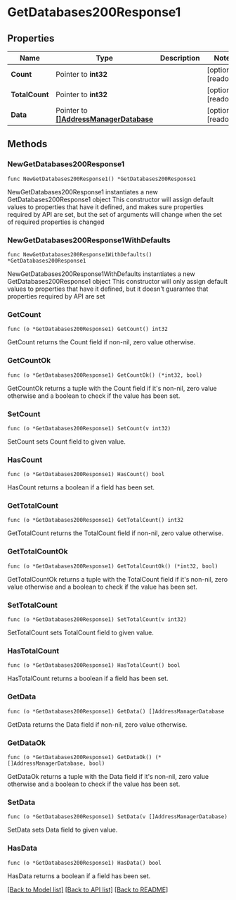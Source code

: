 # GetDatabases200Response1

## Properties

Name | Type | Description | Notes
------------ | ------------- | ------------- | -------------
**Count** | Pointer to **int32** |  | [optional] [readonly] 
**TotalCount** | Pointer to **int32** |  | [optional] [readonly] 
**Data** | Pointer to [**[]AddressManagerDatabase**](AddressManagerDatabase.md) |  | [optional] [readonly] 

## Methods

### NewGetDatabases200Response1

`func NewGetDatabases200Response1() *GetDatabases200Response1`

NewGetDatabases200Response1 instantiates a new GetDatabases200Response1 object
This constructor will assign default values to properties that have it defined,
and makes sure properties required by API are set, but the set of arguments
will change when the set of required properties is changed

### NewGetDatabases200Response1WithDefaults

`func NewGetDatabases200Response1WithDefaults() *GetDatabases200Response1`

NewGetDatabases200Response1WithDefaults instantiates a new GetDatabases200Response1 object
This constructor will only assign default values to properties that have it defined,
but it doesn't guarantee that properties required by API are set

### GetCount

`func (o *GetDatabases200Response1) GetCount() int32`

GetCount returns the Count field if non-nil, zero value otherwise.

### GetCountOk

`func (o *GetDatabases200Response1) GetCountOk() (*int32, bool)`

GetCountOk returns a tuple with the Count field if it's non-nil, zero value otherwise
and a boolean to check if the value has been set.

### SetCount

`func (o *GetDatabases200Response1) SetCount(v int32)`

SetCount sets Count field to given value.

### HasCount

`func (o *GetDatabases200Response1) HasCount() bool`

HasCount returns a boolean if a field has been set.

### GetTotalCount

`func (o *GetDatabases200Response1) GetTotalCount() int32`

GetTotalCount returns the TotalCount field if non-nil, zero value otherwise.

### GetTotalCountOk

`func (o *GetDatabases200Response1) GetTotalCountOk() (*int32, bool)`

GetTotalCountOk returns a tuple with the TotalCount field if it's non-nil, zero value otherwise
and a boolean to check if the value has been set.

### SetTotalCount

`func (o *GetDatabases200Response1) SetTotalCount(v int32)`

SetTotalCount sets TotalCount field to given value.

### HasTotalCount

`func (o *GetDatabases200Response1) HasTotalCount() bool`

HasTotalCount returns a boolean if a field has been set.

### GetData

`func (o *GetDatabases200Response1) GetData() []AddressManagerDatabase`

GetData returns the Data field if non-nil, zero value otherwise.

### GetDataOk

`func (o *GetDatabases200Response1) GetDataOk() (*[]AddressManagerDatabase, bool)`

GetDataOk returns a tuple with the Data field if it's non-nil, zero value otherwise
and a boolean to check if the value has been set.

### SetData

`func (o *GetDatabases200Response1) SetData(v []AddressManagerDatabase)`

SetData sets Data field to given value.

### HasData

`func (o *GetDatabases200Response1) HasData() bool`

HasData returns a boolean if a field has been set.


[[Back to Model list]](../README.md#documentation-for-models) [[Back to API list]](../README.md#documentation-for-api-endpoints) [[Back to README]](../README.md)



